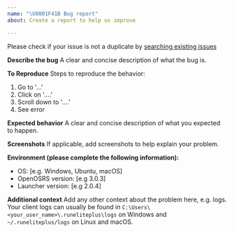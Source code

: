 ```yaml
---
name: "\U0001F41B Bug report"
about: Create a report to help us improve

---
```


Please check if your issue is not a duplicate by [searching existing issues](https://github.com/open-osrs/runelite/search?type=Issues)

**Describe the bug**
A clear and concise description of what the bug is.

**To Reproduce**
Steps to reproduce the behavior:
1. Go to '...'
2. Click on '....'
3. Scroll down to '....'
4. See error

**Expected behavior**
A clear and concise description of what you expected to happen.

**Screenshots**
If applicable, add screenshots to help explain your problem.

**Environment (please complete the following information):**
 - OS: [e.g. Windows, Ubuntu, macOS]
 - OpenOSRS version: [e.g 3.0.3]
 - Launcher version: [e.g 2.0.4]

**Additional context**
Add any other context about the problem here, e.g. logs. Your client logs can usually be found in
`C:\Users\<your_user_name>\.runeliteplus\logs` on Windows and `~/.runeliteplus/logs` on Linux and macOS.

